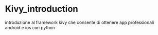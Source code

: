 # Kivy_introduction
introduzione al framework kivy che consente di ottenere app professionali android e ios con python
